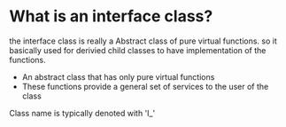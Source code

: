 # What is an interface class?
the interface class is really a Abstract class of pure virtual functions.
so it basically used for derivied child classes to have implementation of the functions.
- An abstract class that has only pure virtual functions
- These functions provide a general set of services to the user of the class


Class name is typically denoted with 'I_<classname>'

